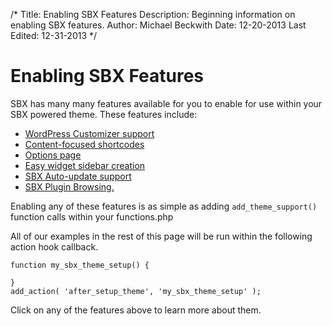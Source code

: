 /*
Title: Enabling SBX Features
Description: Beginning information on enabling SBX features.
Author: Michael Beckwith
Date: 12-20-2013
Last Edited: 12-31-2013
 */

# Enabling SBX Features

SBX has many many features available for you to enable for use within your SBX powered theme. These features include:

* [WordPress Customizer support](../sbx_customizer/)
* [Content-focused shortcodes](../sbx_shortcodes/)
* [Options page](../sbx_options_page/)
* [Easy widget sidebar creation](../sbx_sidebars/)
* [SBX Auto-update support](../sbx_autoupdates/)
* [SBX Plugin Browsing.](../sbx_plugins/)

Enabling any of these features is as simple as adding `add_theme_support()` function calls within your functions.php

All of our examples in the rest of this page will be run within the following action hook callback.

	function my_sbx_theme_setup() {

	}
	add_action( 'after_setup_theme', 'my_sbx_theme_setup' );

Click on any of the features above to learn more about them.
